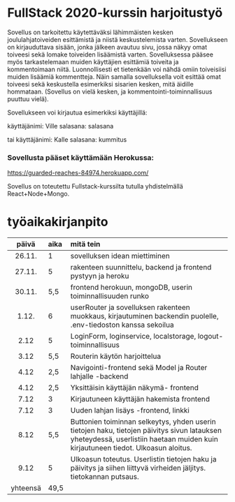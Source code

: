 # FullStack 2020-kurssin harjoitustyö

Sovellus on tarkoitettu käytettäväksi lähimmäisten kesken joululahjatoiveiden esittämistä ja niistä keskustelemista varten. Sovellukseen on kirjauduttava sisään, jonka jälkeen avautuu sivu, jossa näkyy omat toiveesi sekä lomake toiveiden lisäämistä varten. Sovelluksessa pääsee myös tarkastelemaan muiden käyttäjien esittämiä toiveita ja kommentoimaan niitä. Luonnollisesti et tietenkään voi nähdä omiin toiveisiisi muiden lisäämiä kommentteja. Näin samalla sovelluksella voit esittää omat toiveesi sekä keskustella esimerkiksi sisarien kesken, mitä äidille hommataan. (Sovellus on vielä kesken, ja kommentointi-toiminnallisuus puuttuu vielä).

Sovellukseen voi kirjautua esimerkiksi käyttäjillä:

käyttäjänimi: Ville
salasana: salasana

tai 
käyttäjänimi: Kalle
salasana: kummitus

### Sovellusta pääset käyttämään Herokussa:
https://guarded-reaches-84974.herokuapp.com/


Sovellus on toteutettu Fullstack-kurssilta tutulla yhdistelmällä React+Node+Mongo.


# työaikakirjanpito

| päivä | aika | mitä tein  |
| :----:|:-----| :-----|
| 26.11. | 1    | sovelluksen idean miettiminen |
| 27.11. | 5    | rakenteen suunnittelu, backend ja frontend pystyyn ja heroku |
| 30.11. | 5,5    | frontend herokuun, mongoDB, userin toiminnallisuuden runko |
| 1.12.  | 6    | userRouter ja sovelluksen rakenteen muokkaus, kirjautuminen backendin puolelle, .env-tiedoston kanssa sekoilua|
|2.12    | 5    | LoginForm, loginservice, localstorage, logout-toiminnallisuus|
|3.12    | 5,5  | Routerin käytön harjoittelua |
|4.12    | 2,5   | Navigointi-frontend sekä Model ja Router lahjalle -backend |
|4.12    | 2,5   | Yksittäisin käyttäjän näkymä- frontend |
|7.12    | 3     | Kirjautuneen käyttäjän hakemista frontend|
|7.12    | 3   | Uuden lahjan lisäys -frontend, linkki|
|8.12    | 5,5    | Buttonien toiminnan selkeytys, yhden userin tietojen haku, tietojen päivitys sivun latauksen yheteydessä, userlistiin haetaan muiden kuin kirjautuneen tiedot. Ulkoasun aloitus.
|9.12    | 5     | Ulkoasun toteutus. Userlistin tietojen haku ja päivitys ja siihen liittyvä virheiden jäljitys. tietokannan putsaus. 
|yhteensä| 49,5   | 





